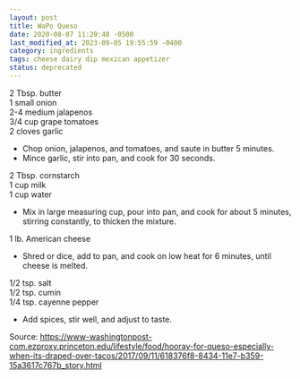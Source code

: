 ```yaml
---
layout: post
title: WaPo Queso
date: 2020-08-07 11:29:48 -0500
last_modified_at: 2023-09-05 19:55:59 -0400
category: ingredients
tags: cheese dairy dip mexican appetizer
status: deprecated
---
```

2 Tbsp. butter  
1 small onion  
2-4 medium jalapenos  
3/4 cup grape tomatoes  
2 cloves garlic  

  * Chop onion, jalapenos, and tomatoes, and saute in butter 5 minutes.
  * Mince garlic, stir into pan, and cook for 30 seconds.

2 Tbsp. cornstarch  
1 cup milk  
1 cup water  

  * Mix in large measuring cup, pour into pan, and cook for about 5 minutes, stirring constantly, to thicken the mixture.

1 lb. American cheese  

  * Shred or dice, add to pan, and cook on low heat for 6 minutes, until cheese is melted.

1/2 tsp. salt  
1/2 tsp. cumin  
1/4 tsp. cayenne pepper  

  * Add spices, stir well, and adjust to taste.

Source: <https://www-washingtonpost-com.ezproxy.princeton.edu/lifestyle/food/hooray-for-queso-especially-when-its-draped-over-tacos/2017/09/11/618376f8-8434-11e7-b359-15a3617c767b_story.html>
